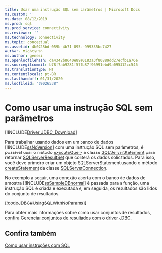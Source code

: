 ```yaml
---
title: Usar uma instrução SQL sem parâmetros | Microsoft Docs
ms.custom: ''
ms.date: 08/12/2019
ms.prod: sql
ms.prod_service: connectivity
ms.reviewer: ''
ms.technology: connectivity
ms.topic: conceptual
ms.assetid: 4b0728bd-059b-4b71-895c-999335bc7427
author: MightyPen
ms.author: genemi
ms.openlocfilehash: da4342b8640e89a0183a3f80889dd27ecfb1a76e
ms.sourcegitcommit: b78f7ab9281f570b87f96991ebd9a095812cc546
ms.translationtype: HT
ms.contentlocale: pt-BR
ms.lasthandoff: 01/31/2020
ms.locfileid: "69026538"
---
```

# <a name="using-an-sql-statement-with-no-parameters"></a>Como usar uma instrução SQL sem parâmetros

[!INCLUDE[Driver_JDBC_Download](../../includes/driver_jdbc_download.md)]

Para trabalhar usando dados em um banco de dados [!INCLUDE[ssNoVersion](../../includes/ssnoversion-md.md)] com uma instrução SQL sem parâmetros, é possível usar o método [executeQuery](../../connect/jdbc/reference/executequery-method-sqlserverstatement.md) a classe [SQLServerStatement](../../connect/jdbc/reference/sqlserverstatement-class.md) para retornar [SQLServerResultSet](../../connect/jdbc/reference/sqlserverresultset-class.md) que conterá os dados solicitados. Para isso, você deve primeiro criar um objeto SQLServerStatement usando o método [createStatement](../../connect/jdbc/reference/createstatement-method-sqlserverconnection.md) da classe [SQLServerConnection](../../connect/jdbc/reference/sqlserverconnection-class.md).

No exemplo a seguir, uma conexão aberta com o banco de dados de amostra [!INCLUDE[ssSampleDBnormal](../../includes/sssampledbnormal_md.md)] é passada para a função, uma instrução SQL é criada e executada e, em seguida, os resultados são lidos do conjunto de resultados.

[!code[JDBC#UsingSQLWithNoParams1](../../connect/jdbc/codesnippet/Java/using-an-sql-statement-w_0_1.java)]

Para obter mais informações sobre como usar conjuntos de resultados, confira [Gerenciar conjuntos de resultados com o driver JDBC](../../connect/jdbc/managing-result-sets-with-the-jdbc-driver.md).

## <a name="see-also"></a>Confira também

[Como usar instruções com SQL](../../connect/jdbc/using-statements-with-sql.md)

